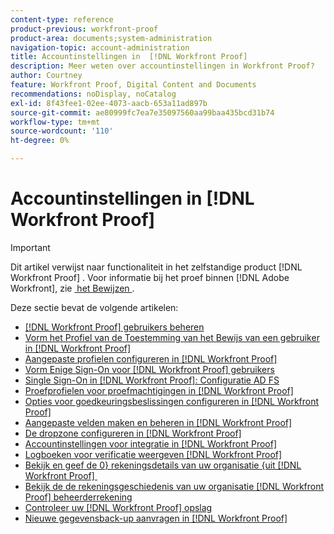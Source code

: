 ```yaml
---
content-type: reference
product-previous: workfront-proof
product-area: documents;system-administration
navigation-topic: account-administration
title: Accountinstellingen in  [!DNL Workfront Proof]
description: Meer weten over accountinstellingen in Workfront Proof?
author: Courtney
feature: Workfront Proof, Digital Content and Documents
recommendations: noDisplay, noCatalog
exl-id: 8f43fee1-02ee-4073-aacb-653a11ad897b
source-git-commit: ae80999fc7ea7e35097560aa99baa435bcd31b74
workflow-type: tm+mt
source-wordcount: '110'
ht-degree: 0%

---
```


# Accountinstellingen in [!DNL Workfront Proof]

>[!IMPORTANT]
>
>Dit artikel verwijst naar functionaliteit in het zelfstandige product [!DNL Workfront Proof] . Voor informatie bij het proef binnen [!DNL Adobe Workfront], zie [&#x200B; het Bewijzen &#x200B;](../../../review-and-approve-work/proofing/proofing.md).

Deze sectie bevat de volgende artikelen:

* [&#x200B; [!DNL Workfront Proof]  gebruikers beheren](../../../workfront-proof/wp-acct-admin/account-settings/manage-wp-users.md)
* [Vorm het Profiel van de Toestemming van het Bewijs van een gebruiker in  [!DNL Workfront Proof]](../../../workfront-proof/wp-acct-admin/account-settings/config-user-pref-in-wp.md)
* [Aangepaste profielen configureren in  [!DNL Workfront Proof]](../../../workfront-proof/wp-acct-admin/account-settings/configure-custom-profiles.md)
* [Vorm Enige Sign-On voor  [!DNL Workfront Proof]  gebruikers](../../../workfront-proof/wp-acct-admin/account-settings/configure-sso-for-wp-users.md)
* [Single Sign-On in  [!DNL Workfront Proof]: Configuratie AD FS](../../../workfront-proof/wp-acct-admin/account-settings/sso-in-wp-adfs-configuration.md)
* [Proefprofielen voor proefmachtigingen in  [!DNL Workfront Proof]](../../../workfront-proof/wp-acct-admin/account-settings/proof-perm-profiles-in-wp.md)
* [Opties voor goedkeuringsbeslissingen configureren in  [!DNL Workfront Proof]](../../../workfront-proof/wp-acct-admin/account-settings/configure-approval-decision-in-wp.md)
* [Aangepaste velden maken en beheren in  [!DNL Workfront Proof]](../../../workfront-proof/wp-acct-admin/account-settings/create-and-manage-custom-fields.md)
* [De dropzone configureren in  [!DNL Workfront Proof]](../../../workfront-proof/wp-acct-admin/account-settings/configure-dropzone-in-wp.md)
* [Accountinstellingen voor integratie in  [!DNL Workfront Proof]](../../../workfront-proof/wp-acct-admin/account-settings/integrations-account-setup.md)
* [Logboeken voor verificatie weergeven  [!DNL Workfront Proof]](../../../workfront-proof/wp-acct-admin/account-settings/view-auth-logs-in-wp.md)
* [Bekijk en geef de 0&rbrace; rekeningsdetails van uw organisatie &lbrace;uit [!DNL Workfront Proof] &#x200B;](../../../workfront-proof/wp-acct-admin/account-settings/view-edit-org-wp-acct-details.md)
* [Bekijk de de rekeningsgeschiedenis van uw organisatie  [!DNL Workfront Proof]  beheerderrekening](../../../workfront-proof/wp-acct-admin/account-settings/view-org-wp-acct-history.md)
* [Controleer uw  [!DNL Workfront Proof]  opslag](../../../workfront-proof/wp-acct-admin/account-settings/check-workfront-proof-storage.md)
* [Nieuwe gegevensback-up aanvragen in  [!DNL Workfront Proof]](../../../workfront-proof/wp-acct-admin/account-settings/request-new-data-backup-in-wp.md)
